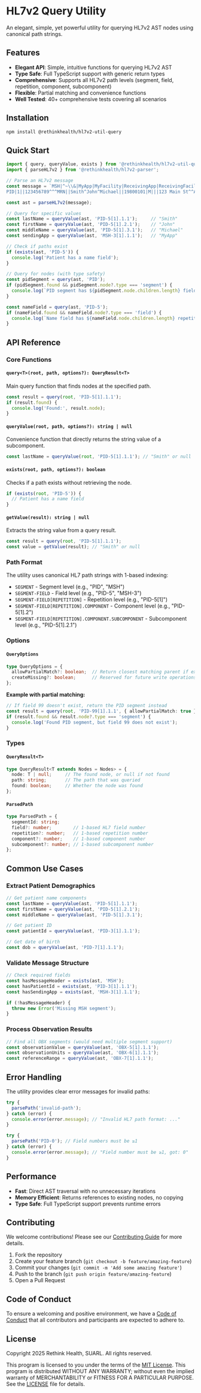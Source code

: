 # HL7v2 Query Utility

An elegant, simple, yet powerful utility for querying HL7v2 AST nodes using canonical path strings.

## Features

- **Elegant API**: Simple, intuitive functions for querying HL7v2 AST
- **Type Safe**: Full TypeScript support with generic return types
- **Comprehensive**: Supports all HL7v2 path levels (segment, field, repetition, component, subcomponent)
- **Flexible**: Partial matching and convenience functions
- **Well Tested**: 40+ comprehensive tests covering all scenarios

## Installation

```bash
npm install @rethinkhealth/hl7v2-util-query
```

## Quick Start

```typescript
import { query, queryValue, exists } from '@rethinkhealth/hl7v2-util-query';
import { parseHL7v2 } from '@rethinkhealth/hl7v2-parser';

// Parse an HL7v2 message
const message = `MSH|^~\\&|MyApp|MyFacility|ReceivingApp|ReceivingFacility|20231201120000||ADT^A01|12345|P|2.5
PID|1||123456789^^^MRN||Smith^John^Michael||19800101|M|||123 Main St^^Anytown^ST^12345`;

const ast = parseHL7v2(message);

// Query for specific values
const lastName = queryValue(ast, 'PID-5[1].1.1');     // "Smith"
const firstName = queryValue(ast, 'PID-5[1].2.1');    // "John"
const middleName = queryValue(ast, 'PID-5[1].3.1');   // "Michael"
const sendingApp = queryValue(ast, 'MSH-3[1].1.1');   // "MyApp"

// Check if paths exist
if (exists(ast, 'PID-5')) {
  console.log('Patient has a name field');
}

// Query for nodes (with type safety)
const pidSegment = query(ast, 'PID');
if (pidSegment.found && pidSegment.node?.type === 'segment') {
  console.log(`PID segment has ${pidSegment.node.children.length} fields`);
}

const nameField = query(ast, 'PID-5');
if (nameField.found && nameField.node?.type === 'field') {
  console.log(`Name field has ${nameField.node.children.length} repetitions`);
}
```

## API Reference

### Core Functions

#### `query<T>(root, path, options?): QueryResult<T>`

Main query function that finds nodes at the specified path.

```typescript
const result = query(root, 'PID-5[1].1.1');
if (result.found) {
  console.log('Found:', result.node);
}
```

#### `queryValue(root, path, options?): string | null`

Convenience function that directly returns the string value of a subcomponent.

```typescript
const lastName = queryValue(root, 'PID-5[1].1.1'); // "Smith" or null
```

#### `exists(root, path, options?): boolean`

Checks if a path exists without retrieving the node.

```typescript
if (exists(root, 'PID-5')) {
  // Patient has a name field
}
```

#### `getValue(result): string | null`

Extracts the string value from a query result.

```typescript
const result = query(root, 'PID-5[1].1.1');
const value = getValue(result); // "Smith" or null
```

### Path Format

The utility uses canonical HL7 path strings with 1-based indexing:

- `SEGMENT` - Segment level (e.g., "PID", "MSH")
- `SEGMENT-FIELD` - Field level (e.g., "PID-5", "MSH-3")
- `SEGMENT-FIELD[REPETITION]` - Repetition level (e.g., "PID-5[1]")
- `SEGMENT-FIELD[REPETITION].COMPONENT` - Component level (e.g., "PID-5[1].2")
- `SEGMENT-FIELD[REPETITION].COMPONENT.SUBCOMPONENT` - Subcomponent level (e.g., "PID-5[1].2.1")

### Options

#### `QueryOptions`

```typescript
type QueryOptions = {
  allowPartialMatch?: boolean;  // Return closest matching parent if exact path not found
  createMissing?: boolean;      // Reserved for future write operations
};
```

**Example with partial matching:**

```typescript
// If field 99 doesn't exist, return the PID segment instead
const result = query(root, 'PID-99[1].1.1', { allowPartialMatch: true });
if (result.found && result.node?.type === 'segment') {
  console.log('Found PID segment, but field 99 does not exist');
}
```

### Types

#### `QueryResult<T>`

```typescript
type QueryResult<T extends Nodes = Nodes> = {
  node: T | null;     // The found node, or null if not found
  path: string;       // The path that was queried
  found: boolean;     // Whether the node was found
};
```

#### `ParsedPath`

```typescript
type ParsedPath = {
  segmentId: string;
  field?: number;        // 1-based HL7 field number
  repetition?: number;   // 1-based repetition number
  component?: number;    // 1-based component number
  subcomponent?: number; // 1-based subcomponent number
};
```

## Common Use Cases

### Extract Patient Demographics

```typescript
// Get patient name components
const lastName = queryValue(ast, 'PID-5[1].1.1');
const firstName = queryValue(ast, 'PID-5[1].2.1');
const middleName = queryValue(ast, 'PID-5[1].3.1');

// Get patient ID
const patientId = queryValue(ast, 'PID-3[1].1.1');

// Get date of birth
const dob = queryValue(ast, 'PID-7[1].1.1');
```

### Validate Message Structure

```typescript
// Check required fields
const hasMessageHeader = exists(ast, 'MSH');
const hasPatientId = exists(ast, 'PID-3[1].1.1');
const hasSendingApp = exists(ast, 'MSH-3[1].1.1');

if (!hasMessageHeader) {
  throw new Error('Missing MSH segment');
}
```

### Process Observation Results

```typescript
// Find all OBX segments (would need multiple segment support)
const observationValue = queryValue(ast, 'OBX-5[1].1.1');
const observationUnits = queryValue(ast, 'OBX-6[1].1.1');
const referenceRange = queryValue(ast, 'OBX-7[1].1.1');
```

## Error Handling

The utility provides clear error messages for invalid paths:

```typescript
try {
  parsePath('invalid-path');
} catch (error) {
  console.error(error.message); // "Invalid HL7 path format: ..."
}

try {
  parsePath('PID-0'); // Field numbers must be ≥1
} catch (error) {
  console.error(error.message); // "Field number must be ≥1, got: 0"
}
```

## Performance

- **Fast**: Direct AST traversal with no unnecessary iterations
- **Memory Efficient**: Returns references to existing nodes, no copying
- **Type Safe**: Full TypeScript support prevents runtime errors

## Contributing

We welcome contributions! Please see our [Contributing Guide][github-contributing] for more details.

1. Fork the repository
2. Create your feature branch (`git checkout -b feature/amazing-feature`)
3. Commit your changes (`git commit -m 'Add some amazing feature'`)
4. Push to the branch (`git push origin feature/amazing-feature`)
5. Open a Pull Request

## Code of Conduct

To ensure a welcoming and positive environment, we have a [Code of Conduct][github-code-of-conduct] that all contributors and participants are expected to adhere to.

## License

Copyright 2025 Rethink Health, SUARL. All rights reserved.

This program is licensed to you under the terms of the [MIT License](https://opensource.org/licenses/MIT). This program is distributed WITHOUT ANY WARRANTY; without even the implied warranty of MERCHANTABILITY or FITNESS FOR A PARTICULAR PURPOSE. See the [LICENSE][github-license] file for details.

[github-code-of-conduct]: https://github.com/rethinkhealth/hl7v2/blob/main/CODE_OF_CONDUCT.md
[github-license]: https://github.com/rethinkhealth/hl7v2/blob/main/LICENSE
[github-contributing]: https://github.com/rethinkhealth/hl7v2/blob/main/CONTRIBUTING.md